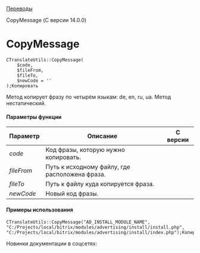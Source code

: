 [Переводы](/api_help/translate/index.php)

CopyMessage (С версии 14.0.0)

CopyMessage
===========

```
CTranslateUtils::CopyMessage(
	$code, 
	$fileFrom, 
	$fileTo, 
	$newCode = ''
);Копировать
```

Метод копирует фразу по четырём языкам: de, en, ru, ua. Метод нестатический.

#### Параметры функции

| Параметр | Описание | С версии |
| --- | --- | --- |
| *code* | Код фразы, которую нужно копировать. |  |
| *fileFrom* | Путь к исходному файлу, где расположена фраза. |  |
| *fileTo* | Путь к файлу куда копируется фраза. |  |
| *newCode* | Новый код фразы. |  |

#### Примеры использования

```
CTranslateUtils::CopyMessage("AD_INSTALL_MODULE_NAME", "C:/Projects/local/bitrix/modules/advertising/install/install.php", "C:/Projects/local/bitrix/modules/advertising/install/index.php");Копировать
```

Новинки документации в соцсетях: